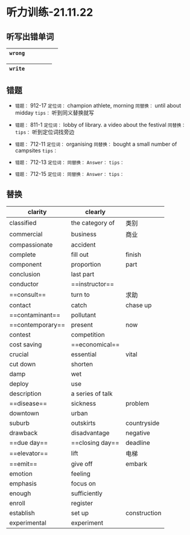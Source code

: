 # 听力训练-21.11.22

## 听写出错单词

| `wrong`    |        |                   |        |            |       |
| ---------- | ------ | ----------------- | ------ | ---------- | ----- |

| `write`   |            |                     |        |            |
| --------- | ---------- | ------------------- | ------ | ---------- |


## 错题

-   `错题：` 912-17
	`定位词：` champion athlete, morning
	`同替换：` until about midday
	`tips：` 听到同义替换就写

-   `错题：` 811-1
	`定位词：` lobby of library. a video about the festival
	`同替换：`
	`tips：` 听到定位词找旁边
	
-   `错题：` 712-11
	`定位词：` organising
	`同替换：` bought a small number of campsites
	`tips：` 

-   `错题：` 712-13
	`定位词：` 
	`同替换：`
	`Answer：` 
	`tips：` 

-   `错题：` 712-15
	`定位词：` 
	`同替换：`
	`Answer：` 
	`tips：` 

## 替换

| clarity          | clearly          |              |
| ---------------- | ---------------- | ------------ |
| classified       | the category of  | 类别         |
| commercial       | business         | 商业         |
| compassionate    | accident         |              |
| complete         | fill out         | finish       |
| component        | proportion       | part         |
| conclusion       | last part        |              |
| conductor        | ==instructor==   |              |
| ==consult==      | turn to          | 求助         |
| contact          | catch            | chase up     |
| ==contaminant==  | pollutant        |              |
| ==contemporary== | present          | now          |
| contest          | competition      |              |
| cost saving      | ==economical==   |              |
| crucial          | essential        | vital        |
| cut down         | shorten          |              |
| damp             | wet              |              |
| deploy           | use              |              |
| description      | a series of talk |              |
| ==disease==      | sickness         | problem      |
| downtown         | urban            |              |
| suburb           | outskirts        | countryside  |
| drawback         | disadvantage     | negative     |
| ==due day==      | ==closing day==  | deadline     |
| ==elevator==     | lift             | 电梯         |
| ==emit==         | give off         | embark       |
| emotion          | feeling          |              |
| emphasis         | focus on         |              |
| enough           | sufficiently     |              |
| enroll           | register         |              |
| establish        | set up           | construction |
| experimental     | experiment       |              |

